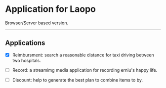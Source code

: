 # Application for Laopo

Browser/Server based version.
 
---

## Applications

- [x] Reimbursment: search a reasonable distance for taxi driving between two hospitals.
- [ ] Record: a streamimg media application for recording erniu's happy life.
- [ ] Discount: help to generate the best plan to combine items to by.

